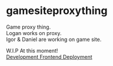 # gamesiteproxything
Game proxy thing.  
Logan works on proxy.  
Igor & Daniel are working on game site.  


W.I.P At this moment!  
[Development Frontend Deployment](https://gamesiteproxything-for-me.vercel.app/)
